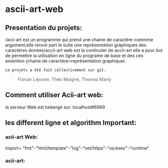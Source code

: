 # ascii-art-web

 ## Presentation du projets:
 /acii-art est un programme qui prend une chaine de caractère commme argument;elle renvoi part la suite une représentation graphiques des caractères donées/accii-art web est la continuter de accii-art elle a pour but de permettre la utilisation en ligne du programe de base et des ces extention (chaine de caractère=représentation graphique).
 ```
Le projets a été fait collectivement sur git. 
````
> Florian Lejosne, Théo Moigne, Thomas Marty

## Comment utiliser Acii-art web:
le serveur Web est hebergé sur: localhost#6969

## les different ligne et algorithm Important:
### acii-art Web:
import= "fmt"-"html/template"-"log"-"net/https"-"os/exec"-"runtime"


### acii-art:
